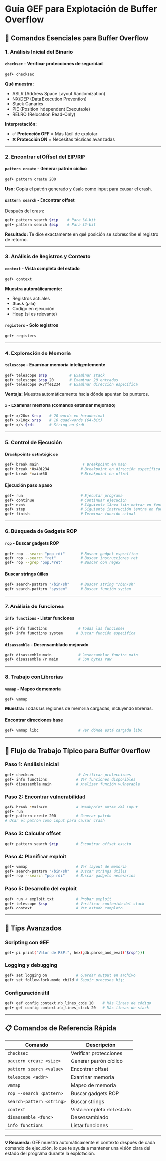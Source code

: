# Guía GEF para Explotación de Buffer Overflow

## 🎯 Comandos Esenciales para Buffer Overflow

### 1. **Análisis Inicial del Binario**

#### `checksec` - Verificar protecciones de seguridad

```bash
gef➤ checksec
```

**Qué muestra:**

- ASLR (Address Space Layout Randomization)
- NX/DEP (Data Execution Prevention)
- Stack Canaries
- PIE (Position Independent Executable)
- RELRO (Relocation Read-Only)

**Interpretación:**

- ✅ **Protección OFF** = Más fácil de explotar
- ❌ **Protección ON** = Necesitas técnicas avanzadas

---

### 2. **Encontrar el Offset del EIP/RIP**

#### `pattern create` - Generar patrón cíclico

```bash
gef➤ pattern create 200
```

**Uso:** Copia el patrón generado y úsalo como input para causar el crash.

#### `pattern search` - Encontrar offset

Después del crash:

```bash
gef➤ pattern search $rip    # Para 64-bit
gef➤ pattern search $eip    # Para 32-bit
```

**Resultado:** Te dice exactamente en qué posición se sobrescribe el registro de retorno.

---

### 3. **Análisis de Registros y Contexto**

#### `context` - Vista completa del estado

```bash
gef➤ context
```

**Muestra automáticamente:**

- Registros actuales
- Stack (pila)
- Código en ejecución
- Heap (si es relevante)

#### `registers` - Solo registros

```bash
gef➤ registers
```

---

### 4. **Exploración de Memoria**

#### `telescope` - Examinar memoria inteligentemente

```bash
gef➤ telescope $rsp          # Examinar stack
gef➤ telescope $rsp 20       # Examinar 20 entradas
gef➤ telescope 0x7ffe1234    # Examinar dirección específica
```

**Ventaja:** Muestra automáticamente hacia dónde apuntan los punteros.

#### `x` - Examinar memoria (comando estándar mejorado)

```bash
gef➤ x/20wx $rsp    # 20 words en hexadecimal
gef➤ x/10gx $rsp    # 10 quad-words (64-bit)
gef➤ x/s $rdi       # String en $rdi
```

---

### 5. **Control de Ejecución**

#### Breakpoints estratégicos

```bash
gef➤ break main                    # Breakpoint en main
gef➤ break *0x401234              # Breakpoint en dirección específica
gef➤ break *main+50               # Breakpoint en offset
```

#### Ejecución paso a paso

```bash
gef➤ run                          # Ejecutar programa
gef➤ continue                     # Continuar ejecución
gef➤ next                         # Siguiente línea (sin entrar en funciones)
gef➤ step                         # Siguiente instrucción (entra en funciones)
gef➤ finish                       # Terminar función actual
```

---

### 6. **Búsqueda de Gadgets ROP**

#### `rop` - Buscar gadgets ROP

```bash
gef➤ rop --search "pop rdi"       # Buscar gadget específico
gef➤ rop --search "ret"           # Buscar instrucciones ret
gef➤ rop --grep "pop.*ret"        # Buscar con regex
```

#### Buscar strings útiles

```bash
gef➤ search-pattern "/bin/sh"     # Buscar string "/bin/sh"
gef➤ search-pattern "system"      # Buscar función system
```

---

### 7. **Análisis de Funciones**

#### `info functions` - Listar funciones

```bash
gef➤ info functions              # Todas las funciones
gef➤ info functions system      # Buscar función específica
```

#### `disassemble` - Desensamblado mejorado

```bash
gef➤ disassemble main            # Desensamblar función main
gef➤ disassemble /r main         # Con bytes raw
```

---

### 8. **Trabajo con Librerías**

#### `vmmap` - Mapeo de memoria

```bash
gef➤ vmmap
```

**Muestra:** Todas las regiones de memoria cargadas, incluyendo librerías.

#### Encontrar direcciones base

```bash
gef➤ vmmap libc                  # Ver dónde está cargada libc
```

---

## 🔧 Flujo de Trabajo Típico para Buffer Overflow

### **Paso 1: Análisis inicial**

```bash
gef➤ checksec                    # Verificar protecciones
gef➤ info functions             # Ver funciones disponibles
gef➤ disassemble main           # Analizar función vulnerable
```

### **Paso 2: Encontrar vulnerabilidad**

```bash
gef➤ break *main+XX             # Breakpoint antes del input
gef➤ run
gef➤ pattern create 200         # Generar patrón
# Usar el patrón como input para causar crash
```

### **Paso 3: Calcular offset**

```bash
gef➤ pattern search $rip        # Encontrar offset exacto
```

### **Paso 4: Planificar exploit**

```bash
gef➤ vmmap                      # Ver layout de memoria
gef➤ search-pattern "/bin/sh"   # Buscar strings útiles
gef➤ rop --search "pop rdi"     # Buscar gadgets necesarios
```

### **Paso 5: Desarrollo del exploit**

```bash
gef➤ run < exploit.txt          # Probar exploit
gef➤ telescope $rsp             # Verificar contenido del stack
gef➤ context                    # Ver estado completo
```

---

## 🚀 Tips Avanzados

### **Scripting con GEF**

```bash
gef➤ pi print("Valor de RSP:", hex(gdb.parse_and_eval("$rsp")))
```

### **Logging y debugging**

```bash
gef➤ set logging on             # Guardar output en archivo
gef➤ set follow-fork-mode child # Seguir procesos hijo
```

### **Configuración útil**

```bash
gef➤ gef config context.nb_lines_code 10    # Más líneas de código
gef➤ gef config context.nb_lines_stack 20   # Más líneas de stack
```

---

## 📋 Comandos de Referencia Rápida

|Comando|Descripción|
|---|---|
|`checksec`|Verificar protecciones|
|`pattern create <size>`|Generar patrón cíclico|
|`pattern search <value>`|Encontrar offset|
|`telescope <addr>`|Examinar memoria|
|`vmmap`|Mapeo de memoria|
|`rop --search <pattern>`|Buscar gadgets ROP|
|`search-pattern <string>`|Buscar strings|
|`context`|Vista completa del estado|
|`disassemble <func>`|Desensamblado|
|`info functions`|Listar funciones|

---

**💡 Recuerda:** GEF muestra automáticamente el contexto después de cada comando de ejecución, lo que te ayuda a mantener una visión clara del estado del programa durante la explotación.